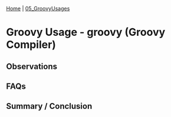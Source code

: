 [Home](../) | [05_GroovyUsages](./)

# Groovy Usage - groovy (Groovy Compiler)


## Observations


## FAQs



## Summary / Conclusion
